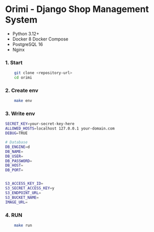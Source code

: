 # Orimi - Django Shop Management System

- Python 3.12+
- Docker 8 Docker Compose
- PostgreSQL 16
- Nginx 


### 1. Start

```bash
    git clone <repository-url>
    cd orimi
```

### 2. Create env

```bash
    make env
```


### 3. Write env


```bash
SECRET_KEY=your-secret-key-here
ALLOWED_HOSTS=localhost 127.0.0.1 your-domain.com
DEBUG=TRUE

# Database
DB_ENGINE=d
DB_NAME=
DB_USER=
DB_PASSWORD=
DB_HOST=
DB_PORT=


S3_ACCESS_KEY_ID=
S3_SECRET_ACCESS_KEY=y
S3_ENDPOINT_URL=
S3_BUCKET_NAME=
IMAGE_URL=
```

### 4. RUN

```bash
    make run
```

